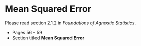 # Mean Squared Error 

Please read section 2.1.2 in *Foundations of Agnostic Statistics*. 

- Pages 56 - 59
- Section titled **Mean Squared Error**
